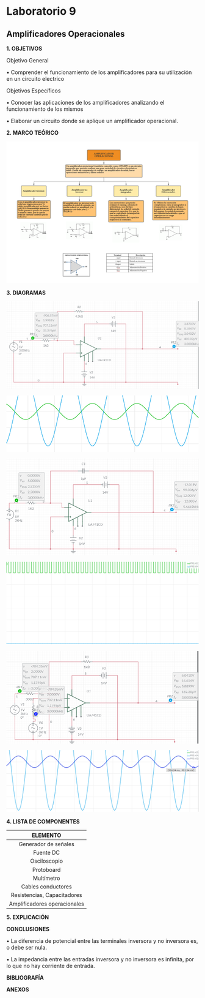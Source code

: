 # Laboratorio 9

## Amplificadores Operacionales

**1. OBJETIVOS**

Objetivo General

•	Comprender el funcionamiento de los amplificadores  para su  utilización en un circuito electrico 

Objetivos Específicos

•	Conocer   las   aplicaciones   de   los   amplificadores   analizando   el funcionamiento de los mismos

•	Elaborar un circuito donde se aplique un amplificador operacional.

**2. MARCO TEÓRICO**

![,](https://github.com/Juan-99/Gu-a-9/blob/main/img/Mapa_Amplificadores.png)

**3. DIAGRAMAS**

![.](https://github.com/Juan-99/Gu-a-9/blob/main/img/Circuito_1.png)

![.](https://github.com/Juan-99/Gu-a-9/blob/main/img/Se%C3%B1al_1.png)

![.](https://github.com/Juan-99/Gu-a-9/blob/main/img/Circuito_2.png)

![.](https://github.com/Juan-99/Gu-a-9/blob/main/img/Se%C3%B1al_2.png)

![.](https://github.com/Juan-99/Gu-a-9/blob/main/img/Circuito_3.png)

![.](https://github.com/Juan-99/Gu-a-9/blob/main/img/Se%C3%B1al_3.png)

**4. LISTA DE COMPONENTES**

|**ELEMENTO**|
|:----:|
|Generador de señales|
|Fuente DC|
|Osciloscopio|
|Protoboard|
|Multímetro|
|Cables conductores|
|Resistencias, Capacitadores|
|Amplificadores operacionales|

**5. EXPLICACIÓN**

**CONCLUSIONES**

•	La diferencia de potencial entre las terminales inversora y no inversora es, o debe ser nula.

•	La impedancia entre las entradas inversora y no inversora es infinita, por lo que no hay corriente de entrada.

**BIBLIOGRAFÍA**

**ANEXOS**

